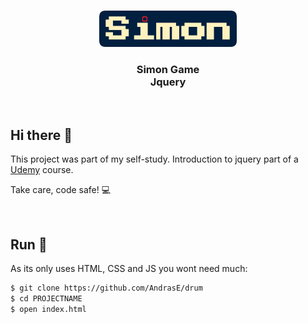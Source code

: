 <br>
<p align="center">
  <a href="https://andrase.github.io/simongame/" target="_blank" rel="noopener noreferrer">
  <img src="https://github.com/AndrasE/raw-readme/blob/main/simon-readme-img.png?raw=true" width="220px">
  </a>
</p>
<h3 align="center">
  Simon Game
  <br>
  Jquery
</h3>

<br>

## Hi there 👋

This project was part of my self-study. Introduction to jquery part of a <a href="https://www.udemy.com/course/the-complete-web-development-bootcamp" target="_blank" rel="noopener noreferrer">Udemy</a> course.
  
Take care, code safe! 💻

<br>

## Run 🚀
As its only uses HTML, CSS and JS you wont need much:

```sh
$ git clone https://github.com/AndrasE/drum
$ cd PROJECTNAME
$ open index.html
```
